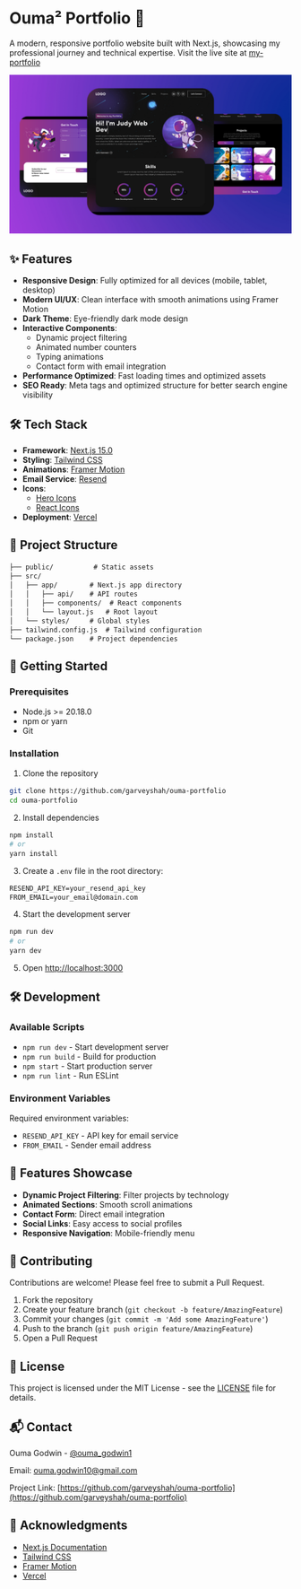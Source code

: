 # Ouma² Portfolio 🚀

A modern, responsive portfolio website built with Next.js, showcasing my professional journey and technical expertise. Visit the live site at [my-portfolio](https://ouma-portfolio-six.vercel.app/)

![Portfolio Preview](public/images/projects/1.png)

## ✨ Features

- **Responsive Design**: Fully optimized for all devices (mobile, tablet, desktop)
- **Modern UI/UX**: Clean interface with smooth animations using Framer Motion
- **Dark Theme**: Eye-friendly dark mode design
- **Interactive Components**: 
  - Dynamic project filtering
  - Animated number counters
  - Typing animations
  - Contact form with email integration
- **Performance Optimized**: Fast loading times and optimized assets
- **SEO Ready**: Meta tags and optimized structure for better search engine visibility

## 🛠️ Tech Stack

- **Framework**: [Next.js 15.0](https://nextjs.org/)
- **Styling**: [Tailwind CSS](https://tailwindcss.com/)
- **Animations**: [Framer Motion](https://www.framer.com/motion/)
- **Email Service**: [Resend](https://resend.com/)
- **Icons**: 
  - [Hero Icons](https://heroicons.com/)
  - [React Icons](https://react-icons.github.io/react-icons/)
- **Deployment**: [Vercel](https://vercel.com/)

## 📂 Project Structure

```plaintext
├── public/          # Static assets
├── src/
│   ├── app/        # Next.js app directory
│   │   ├── api/    # API routes
│   │   ├── components/  # React components
│   │   └── layout.js   # Root layout
│   └── styles/     # Global styles
├── tailwind.config.js  # Tailwind configuration
└── package.json    # Project dependencies
```

## 🚀 Getting Started

### Prerequisites

- Node.js >= 20.18.0
- npm or yarn
- Git

### Installation

1. Clone the repository
```bash
git clone https://github.com/garveyshah/ouma-portfolio
cd ouma-portfolio
```

2. Install dependencies
```bash
npm install
# or
yarn install
```

3. Create a `.env` file in the root directory:
```env
RESEND_API_KEY=your_resend_api_key
FROM_EMAIL=your_email@domain.com
```

4. Start the development server
```bash
npm run dev
# or
yarn dev
```

5. Open [http://localhost:3000](http://localhost:3000)

## 🛠️ Development

### Available Scripts

- `npm run dev` - Start development server
- `npm run build` - Build for production
- `npm start` - Start production server
- `npm run lint` - Run ESLint

### Environment Variables

Required environment variables:

- `RESEND_API_KEY` - API key for email service
- `FROM_EMAIL` - Sender email address

## 📱 Features Showcase

- **Dynamic Project Filtering**: Filter projects by technology
- **Animated Sections**: Smooth scroll animations
- **Contact Form**: Direct email integration
- **Social Links**: Easy access to social profiles
- **Responsive Navigation**: Mobile-friendly menu

## 🤝 Contributing

Contributions are welcome! Please feel free to submit a Pull Request.

1. Fork the repository
2. Create your feature branch (`git checkout -b feature/AmazingFeature`)
3. Commit your changes (`git commit -m 'Add some AmazingFeature'`)
4. Push to the branch (`git push origin feature/AmazingFeature`)
5. Open a Pull Request

## 📝 License

This project is licensed under the MIT License - see the [LICENSE](LICENSE) file for details.

## 📬 Contact

Ouma Godwin - [@ouma_godwin1](https://twitter.com/ouma_godwin1)

Email: [ouma.godwin10@gmail.com](mailto:ouma.godwin10@gmail.com)

Project Link: [https://github.com/garveyshah/ouma-portfolio](https://github.com/garveyshah/ouma-portfolio)

## 🙏 Acknowledgments

- [Next.js Documentation](https://nextjs.org/docs)
- [Tailwind CSS](https://tailwindcss.com/)
- [Framer Motion](https://www.framer.com/motion/)
- [Vercel](https://vercel.com/)
